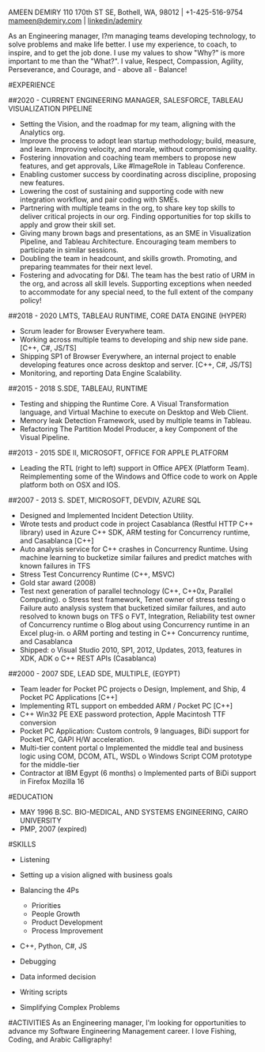 AMEEN DEMIRY
110 170th ST SE, Bothell, WA, 98012 | +1-425-516-9754
mameen@demiry.com | [linkedin/ademiry](https://www.linkedin.com/in/ademiry/)

As an Engineering manager, I?m managing teams developing technology, to solve problems and make life better. I use my experience, to coach, to inspire, and to get the job done. I use my values to show "Why?" is more important to me than the "What?".
I value, Respect, Compassion, Agility, Perseverance, and Courage, and - above all - Balance!

#EXPERIENCE

##2020 - CURRENT
ENGINEERING MANAGER, SALESFORCE, TABLEAU VISUALIZATION PIPELINE
* Setting the Vision, and the roadmap for my team, aligning with the Analytics org.
* Improve the process to adopt lean startup methodology; build, measure, and learn. Improving velocity, and morale, without compromising quality. 
* Fostering innovation and coaching team members to propose new features, and get approvals, Like #ImageRole in Tableau Conference.
* Enabling customer success by coordinating across discipline, proposing new features.
* Lowering the cost of sustaining and supporting code with new integration workflow, and pair coding with SMEs.
* Partnering with multiple teams in the org, to share key top skills to deliver critical projects in our org. Finding opportunities for top skills to apply and grow their skill set.
* Giving many brown bags and presentations, as an SME in Visualization Pipeline, and Tableau Architecture. Encouraging team members to participate in similar sessions.
* Doubling the team in headcount, and skills growth. Promoting, and preparing teammates for their next level.
* Fostering and advocating for D&I. The team has the best ratio of URM in the org, and across all skill levels. Supporting exceptions when needed to accommodate for any special need, to the full extent of the company policy!

##2018 - 2020
LMTS, TABLEAU RUNTIME, CORE DATA ENGINE (HYPER)
* Scrum leader for Browser Everywhere team.
* Working across multiple teams to developing and ship new side pane. [C++, C#, JS/TS]
* Shipping SP1 of Browser Everywhere, an internal project to enable developing features once across desktop and server. [C++, C#, JS/TS]
* Monitoring, and reporting Data Engine Scalability.

##2015 - 2018
S.SDE, TABLEAU, RUNTIME
* Testing and shipping the Runtime Core. A Visual Transformation language, and Virtual Machine to execute on Desktop and Web Client.
* Memory leak Detection Framework, used by multiple teams in Tableau.
* Refactoring The Partition Model Producer, a key Component of the Visual Pipeline.

##2013 - 2015
SDE II, MICROSOFT, OFFICE FOR APPLE PLATFORM
* Leading the RTL (right to left) support in Office APEX (Platform Team). Reimplementing some of the Windows and Office code to work on Apple platform both on OSX and IOS.

##2007 - 2013
S. SDET, MICROSOFT, DEVDIV, AZURE SQL
* Designed and Implemented Incident Detection Utility.
* Wrote tests and product code in project Casablanca (Restful HTTP C++ library) used in Azure C++ SDK, ARM testing for Concurrency runtime, and Casablanca [C++]
* Auto analysis service for C++ crashes in Concurrency Runtime. Using machine learning to bucketize similar failures and predict matches with known failures in TFS
* Stress Test Concurrency Runtime (C++, MSVC)
* Gold star award (2008)
* Test next generation of parallel technology (C++, C++0x, Parallel Computing).
  o	Stress test framework, Tenet owner of stress testing
  o	Failure auto analysis system that bucketized similar failures, and auto resolved to known bugs on TFS
  o	FVT, Integration, Reliability test owner of Concurrency runtime
  o	Blog about using Concurrency runtime in an Excel plug-in.
  o	ARM porting and testing in C++ Concurrency runtime, and Casablanca
* Shipped: 
  o	Visual Studio 2010, SP1, 2012, Updates, 2013, features in XDK, ADK
  o	C++ REST APIs (Casablanca)

##2000 - 2007
SDE, LEAD SDE, MULTIPLE, (EGYPT)
* Team leader for Pocket PC projects
  o	Design, Implement, and Ship, 4 Pocket PC Applications [C++]
* Implementing RTL support on embedded ARM / Pocket PC [C++]
* C++ Win32 PE EXE password protection, Apple Macintosh TTF conversion
* Pocket PC Application: Custom controls, 9 languages, BiDi support for Pocket PC, GAPI H/W acceleration.
* Multi-tier content portal
  o	Implemented the middle teal and business logic using COM, DCOM, ATL, WSDL
  o	Windows Script COM prototype for the middle-tier
*	Contractor at IBM Egypt (6 months)
  o	Implemented parts of BiDi support in Firefox Mozilla 16

#EDUCATION
* MAY 1996
   B.SC. BIO-MEDICAL, AND SYSTEMS ENGINEERING, CAIRO UNIVERSITY
* PMP, 2007 (expired)

#SKILLS
* Listening
* Setting up a vision aligned with business goals
* Balancing the 4Ps
  * Priorities
  * People Growth
  * Product Development
  * Process Improvement

* C++, Python, C#, JS
* Debugging
* Data informed decision
* Writing scripts
* Simplifying Complex Problems

#ACTIVITIES
As an Engineering manager, I'm looking for opportunities to advance my Software Engineering Management career. 
I love Fishing, Coding, and Arabic Calligraphy!


